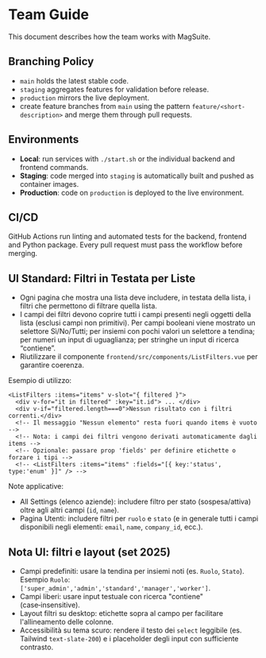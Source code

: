 # Team Guide

This document describes how the team works with MagSuite.

## Branching Policy

- `main` holds the latest stable code.
- `staging` aggregates features for validation before release.
- `production` mirrors the live deployment.
- create feature branches from `main` using the pattern `feature/<short-description>` and merge them through pull requests.

## Environments

- **Local**: run services with `./start.sh` or the individual backend and frontend commands.
- **Staging**: code merged into `staging` is automatically built and pushed as container images.
- **Production**: code on `production` is deployed to the live environment.

## CI/CD

GitHub Actions run linting and automated tests for the backend, frontend and Python package. Every pull request must pass the workflow before merging.

## UI Standard: Filtri in Testata per Liste

- Ogni pagina che mostra una lista deve includere, in testata della lista, i filtri che permettono di filtrare quella lista.
- I campi dei filtri devono coprire tutti i campi presenti negli oggetti della lista (esclusi campi non primitivi). Per campi booleani viene mostrato un selettore Sì/No/Tutti; per insiemi con pochi valori un selettore a tendina; per numeri un input di uguaglianza; per stringhe un input di ricerca “contiene”.
- Riutilizzare il componente `frontend/src/components/ListFilters.vue` per garantire coerenza.

Esempio di utilizzo:

```
<ListFilters :items="items" v-slot="{ filtered }">
  <div v-for="it in filtered" :key="it.id"> ... </div>
  <div v-if="filtered.length===0">Nessun risultato con i filtri correnti.</div>
  <!-- Il messaggio "Nessun elemento" resta fuori quando items è vuoto -->
  <!-- Nota: i campi dei filtri vengono derivati automaticamente dagli items -->
  <!-- Opzionale: passare prop 'fields' per definire etichette o forzare i tipi -->
  <!-- <ListFilters :items="items" :fields="[{ key:'status', type:'enum' }]" /> -->
```

Note applicative:

- All Settings (elenco aziende): includere filtro per stato (sospesa/attiva) oltre agli altri campi (`id`, `name`).
- Pagina Utenti: includere filtri per `ruolo` e `stato` (e in generale tutti i campi disponibili negli elementi: `email`, `name`, `company_id`, ecc.).

## Nota UI: filtri e layout (set 2025)

- Campi predefiniti: usare la tendina per insiemi noti (es. `Ruolo`, `Stato`). Esempio `Ruolo`: `['super_admin','admin','standard','manager','worker']`.
- Campi liberi: usare input testuale con ricerca "contiene" (case‑insensitive).
- Layout filtri su desktop: etichette sopra al campo per facilitare l'allineamento delle colonne.
- Accessibilità su tema scuro: rendere il testo dei `select` leggibile (es. Tailwind `text-slate-200`) e i placeholder degli input con sufficiente contrasto.
